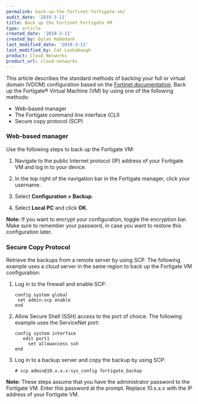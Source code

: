 ```yaml
---
permalink: back-up-the-fortinet-fortigate-vm/
audit_date: '2019-3-11'
title: Back up the Fortinet Fortigate VM
type: article
created_date: '2019-3-11'
created_by: Dylan Habedank
last_modified_date: '2019-3-11'
last_modified_by: Cat Lookabaugh
product: Cloud Networks
product_url: cloud-networks
---
```


This article describes the standard methods of backing your full or virtual domain
(VDOM) configuration based on the
[Fortinet documentation](https://help.fortinet.com/fos50hlp/54/Content/FortiOS/fortigate-best-practices-54/Firmware/Performing_Config_Backup.htm).
Back up the Fortigate&reg; Virtual Machine (VM) by using one of the following methods:

- Web-based manager
- The Fortigate command line interface (CLI)
- Secure copy protocol (SCP)

### Web-based manager

Use the following steps to back up the Fortigate VM:

1. Navigate to the public Internet protocol (IP) address of your Fortigate VM and log in to your device.

2. In the top right of the navigation bar in the Fortigate manager, click your username.

3. Select **Configuration > Backup**.

4. Select **Local PC** and click **OK**.


**Note:** If you want to encrypt your configuration, toggle the encryption bar.
Make sure to remember your password, in case you want to restore this configuration later.


### Secure Copy Protocol

Retrieve the backups from a remote server by using SCP. The following example uses a cloud server
in the same region to back up the Fortigate VM configuration:

1. Log in to the firewall and enable SCP:

       config system global
	    set admin-scp enable 
       end

2. Allow Secure Shell (SSH) access to the port of choice. The following example uses the ServiceNet port:

       config system interface
          edit port1
            set allowaccess ssh
       end

3. Log in to a backup server and copy the backup by using SCP:

       # scp admin@10.x.x.x:sys_config fortigate_backup

**Note:** These steps assume that you have the administrator password to the Fortigate VM. Enter
this password at the prompt. Replace 10.x.x.x with the IP address of your Fortigate VM.
